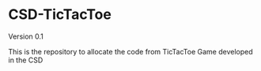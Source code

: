 # CSD-TicTacToe

Version 0.1

This is the repository to allocate the code from TicTacToe Game developed in the CSD
